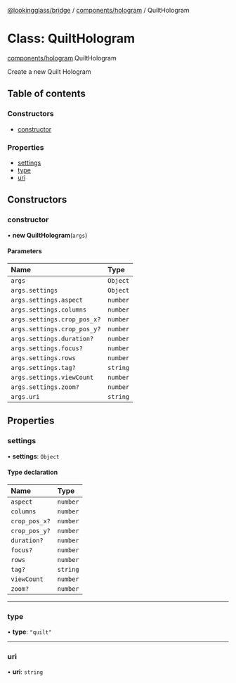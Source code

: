 [@lookingglass/bridge](../README.md) / [components/hologram](../modules/components_hologram.md) / QuiltHologram

# Class: QuiltHologram

[components/hologram](../modules/components_hologram.md).QuiltHologram

Create a new Quilt Hologram

## Table of contents

### Constructors

- [constructor](components_hologram.QuiltHologram.md#constructor)

### Properties

- [settings](components_hologram.QuiltHologram.md#settings)
- [type](components_hologram.QuiltHologram.md#type)
- [uri](components_hologram.QuiltHologram.md#uri)

## Constructors

### constructor

• **new QuiltHologram**(`args`)

#### Parameters

| Name | Type |
| :------ | :------ |
| `args` | `Object` |
| `args.settings` | `Object` |
| `args.settings.aspect` | `number` |
| `args.settings.columns` | `number` |
| `args.settings.crop_pos_x?` | `number` |
| `args.settings.crop_pos_y?` | `number` |
| `args.settings.duration?` | `number` |
| `args.settings.focus?` | `number` |
| `args.settings.rows` | `number` |
| `args.settings.tag?` | `string` |
| `args.settings.viewCount` | `number` |
| `args.settings.zoom?` | `number` |
| `args.uri` | `string` |

## Properties

### settings

• **settings**: `Object`

#### Type declaration

| Name | Type |
| :------ | :------ |
| `aspect` | `number` |
| `columns` | `number` |
| `crop_pos_x?` | `number` |
| `crop_pos_y?` | `number` |
| `duration?` | `number` |
| `focus?` | `number` |
| `rows` | `number` |
| `tag?` | `string` |
| `viewCount` | `number` |
| `zoom?` | `number` |

___

### type

• **type**: ``"quilt"``

___

### uri

• **uri**: `string`

